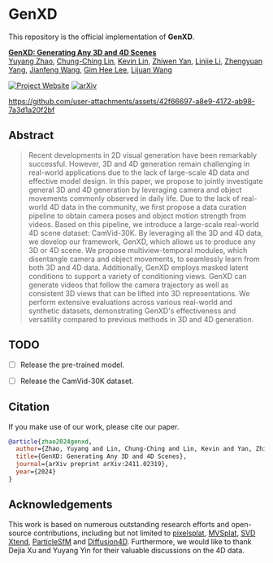 # GenXD

This repository is the official implementation of **GenXD**.

**[GenXD: Generating Any 3D and 4D Scenes](https://arxiv.org/abs/2411.02319)**
<br/>
[Yuyang Zhao](https://yuyangzhao.com), [Chung-Ching Lin](https://www.microsoft.com/en-us/research/people/chunglin/), [Kevin Lin](https://sites.google.com/site/kevinlin311tw/me), [Zhiwen Yan](https://jokeryan.github.io/about/), [Linjie Li](https://www.microsoft.com/en-us/research/people/linjli/), [Zhengyuan Yang](https://zyang-ur.github.io/), [Jianfeng Wang](https://jianfengwang.me/), [Gim Hee Lee](https://www.comp.nus.edu.sg/~leegh/), [Lijuan Wang](https://www.microsoft.com/en-us/research/people/lijuanw/)
<br/>

[![Project Website](https://img.shields.io/badge/Project-Website-orange)](https://gen-x-d.github.io/) [![arXiv](https://img.shields.io/badge/arXiv-2411.02319-b31b1b.svg)](https://arxiv.org/abs/2411.02319)



https://github.com/user-attachments/assets/42f66697-a8e9-4172-ab98-7a3d1a20f2bf



## Abstract
> Recent developments in 2D visual generation have been remarkably successful. However, 3D and 4D generation remain challenging in real-world applications due to the lack of large-scale 4D data and effective model design. In this paper, we propose to jointly investigate general 3D and 4D generation by leveraging camera and object movements commonly observed in daily life. Due to the lack of real-world 4D data in the community, we first propose a data curation pipeline to obtain camera poses and object motion strength from videos. Based on this pipeline, we introduce a large-scale real-world 4D scene dataset: CamVid-30K. By leveraging all the 3D and 4D data, we develop our framework, GenXD, which allows us to produce any 3D or 4D scene. We propose multiview-temporal modules, which disentangle camera and object movements, to seamlessly learn from both 3D and 4D data. Additionally, GenXD employs masked latent conditions to support a variety of conditioning views. GenXD can generate videos that follow the camera trajectory as well as consistent 3D views that can be lifted into 3D representations. We perform extensive evaluations across various real-world and synthetic datasets, demonstrating GenXD's effectiveness and versatility compared to previous methods in 3D and 4D generation.

## TODO
- [ ] Release the pre-trained model.
- [ ] Release the CamVid-30K dataset.



## Citation
If you make use of our work, please cite our paper.
```bibtex
@article{zhao2024genxd,
  author={Zhao, Yuyang and Lin, Chung-Ching and Lin, Kevin and Yan, Zhiwen and Li, Linjie and Yang, Zhengyuan and Wang, Jianfeng and Lee, Gim Hee and Wang, Lijuan},
  title={GenXD: Generating Any 3D and 4D Scenes},
  journal={arXiv preprint arXiv:2411.02319},
  year={2024}
}
```

## Acknowledgements
This work is based on numerous outstanding research efforts and open-source contributions, including but not limited to [pixelsplat](https://github.com/dcharatan/pixelsplat), [MVSplat](https://github.com/donydchen/mvsplat), [SVD Xtend](https://github.com/pixeli99/SVD_Xtend), [ParticleSfM](https://github.com/bytedance/particle-sfm) and [Diffusion4D](https://github.com/VITA-Group/Diffusion4D). Furthermore, we would like to thank Dejia Xu and Yuyang Yin for their valuable discussions on the 4D data.
